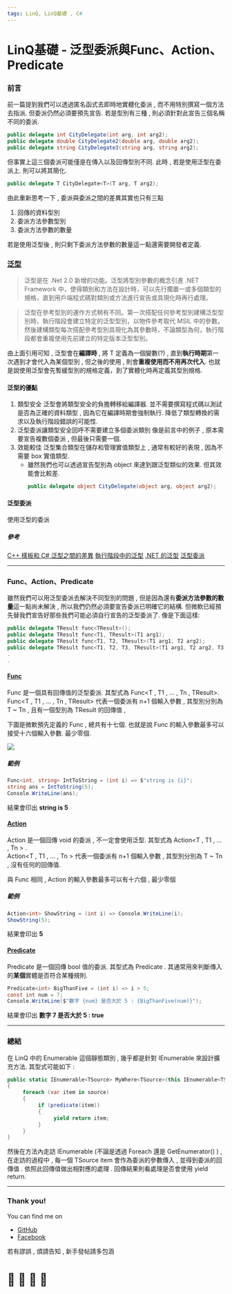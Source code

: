 ```yaml
---
tags: LinQ, LinQ基礎 , C#
---
```


# LinQ基礎 - 泛型委派與Func、Action、Predicate

### 前言
前一篇提到我們可以透過匿名函式去即時地實體化委派 , 而不用特別撰寫一個方法去指派. 但委派仍然必須要預先宣告. 若是型別有三種 , 則必須針對此宣告三個名稱不同的委派.
```C#
public delegate int CityDelegate(int arg, int arg2);
public delegate double CityDelegate2(double arg, double arg2);
public delegate string CityDelegate3(string arg, string arg2);
```
但事實上這三個委派可能僅是在傳入以及回傳型別不同. 此時 , 若是使用泛型在委派上. 則可以將其簡化.
```C#
public delegate T CityDelegate<T>(T arg, T arg2);
```

由此重新思考一下 , 委派與委派之間的差異其實也只有三點
1. 回傳的資料型別
2. 委派方法參數型別
3. 委派方法參數的數量

若是使用泛型後 , 則只剩下委派方法參數的數量這一點還需要開發者定義.

### [泛型](https://docs.microsoft.com/zh-tw/dotnet/csharp/programming-guide/generics/)

> 泛型是在 .Net 2.0 新增的功能。泛型將型別參數的概念引進 .NET Framework 中，使得類別和方法在設計時，可以先行擱置一或多個類型的規格，直到用戶端程式碼對類別或方法進行宣告或具現化時再行處理。

> 泛型在參考型別的運作方式稍有不同。第一次搭配任何參考型別建構泛型型別時，執行階段會建立特定的泛型型別，以物件參考取代 MSIL 中的參數。然後建構類型每次搭配參考型別具現化為其參數時，不論類型為何，執行階段都會重複使用先前建立的特定版本泛型型別。 

由上面引用可知 , 泛型會在**編譯時** , 將 T 定義為一個變數(?) , 直到**執行時期**第一次遇到才會代入為某個型別 , 但之後的使用 , 則會**重複使用而不用再次代入**. 也就是說使用泛型會先暫緩型別的規格定義，到了實體化時再定義其型別規格.

#### 泛型的優點
1. 類型安全
   泛型會將類型安全的負擔轉移給編譯器. 並不需要撰寫程式碼以測試是否為正確的資料類型 , 因為它在編譯時期會強制執行. 降低了類型轉換的需求以及執行階段錯誤的可能性.
2. 泛型委派讓類型安全回呼不需要建立多個委派類別
   像是前言中的例子 , 原本需要宣告複數個委派 , 但最後只需要一個.
3. 效能較佳
   泛型集合類型在儲存和管理實值類型上 , 通常有較好的表現 , 因為不需要 box 實值類型.
    - 雖然我們也可以透過宣告型別為 object 來達到跟泛型類似的效果. 但其效能會比較差.
      ```C#
      public delegate object CityDelegate(object arg, object arg2);
      ```

#### 泛型委派
使用泛型的委派

##### 參考
[C++ 樣板和 C# 泛型之間的差異](https://docs.microsoft.com/zh-tw/dotnet/csharp/programming-guide/generics/differences-between-cpp-templates-and-csharp-generics)
[執行階段中的泛型](https://docs.microsoft.com/zh-tw/dotnet/csharp/programming-guide/generics/generics-in-the-run-time)
[.NET 的泛型](https://docs.microsoft.com/zh-tw/dotnet/standard/generics/index)
[泛型委派](https://docs.microsoft.com/zh-tw/dotnet/csharp/programming-guide/generics/generic-delegates)

---

### Func、Action、Predicate

雖然我們可以用泛型委派去解決不同型別的問題 , 但是因為還有**委派方法參數的數量**這一點尚未解決 , 所以我們仍然必須要宣告委派已明確它的結構. 但微軟已經預先替我們宣告好那些我們可能必須自行宣告的泛型委派了. 像是下面這樣:
```C#
public delegate TResult func<TResult>();
public delegate TResult func<T1, TResult>(T1 arg1);
public delegate TResult func<T1, T2, TResult>(T1 arg1, T2 arg2);
public delegate TResult func<T1, T2, T3, TResult>(T1 arg1, T2 arg2, T3 arg3);
.
.
```

#### [Func](https://docs.microsoft.com/zh-tw/dotnet/api/system.func-1?view=netframework-4.8)

Func 是一個具有回傳值的泛型委派. 其型式為 Func<T , T1 , … , Tn , TResult>.    
Func<T , T1 , … , Tn , TResult> 代表一個委派有 n+1 個輸入參數 , 其型別分別為 T ~ Tn , 且有一個型別為 TResult 的回傳值 ,

下圖是微軟預先定義的 Func , 總共有十七個. 也就是說 Func 的輸入參數最多可以接受十六個輸入參數. 最少零個.


![](https://i.imgur.com/5v7AYfi.png)

##### 範例
```C#
Func<int, string> IntToString = (int i) => $"string is {i}";
string ans = IntToString(5);
Console.WriteLine(ans);
```

結果會印出 **string is 5**

#### [Action](https://docs.microsoft.com/zh-tw/dotnet/api/system.action-1?view=netframework-4.8)
Action 是一個回傳 void 的委派 , 不一定會使用泛型. 其型式為 Action<T , T1 , … , Tn > .    
Action<T , T1 , … , Tn > 代表一個委派有 n+1 個輸入參數 , 其型別分別為 T ~ Tn , 沒有任何的回傳值.

與 Func 相同 , Action 的輸入參數最多可以有十六個 , 最少零個

##### 範例
```C#
Action<int> ShowString = (int i) => Console.WriteLine(i);
ShowString(5);
```
結果會印出 **5**

#### [Predicate](https://docs.microsoft.com/zh-tw/dotnet/api/system.predicate-1?view=netframework-4.8)
Predicate 是一個回傳 bool 值的委派. 其型式為 Predicate<T> .
其通常用來判斷傳入的**某個**實體是否符合某種規則.

```C#
Predicate<int> BigThanFive = (int i) => i > 5;
const int num = 7;
Console.WriteLine($"數字 {num} 是否大於 5 : {BigThanFive(num)}");
```
結果會印出 **數字 7 是否大於 5 : true**

---

### 總結

在 LinQ 中的 Enumerable 這個靜態類別 , 幾乎都是針對 IEnumerable<TSource> 來設計擴充方法. 其型式可能如下 : 
```C#
public static IEnumerable<TSource> MyWhere<TSource>(this IEnumerable<TSource> source, Func<TSource, bool> predicate)
{
     foreach (var item in source)
     {
          if (predicate(item))
          {
               yield return item;
          }
     }
}
```

然後在方法內走訪 IEnumerable<TSource> (不論是透過 Foreach 還是 GetEnumerator() ) , 在走訪的過程中 , 每一個 TSource item 會作為委派的參數傳入 , 並得到委派的回傳值 . 依照此回傳值做出相對應的處理 .
回傳結果則看處理是否會使用 yield return.

---

### Thank you! 

You can find me on

- [GitHub](https://github.com/s0920832252)
- [Facebook](https://www.facebook.com/fourtune.chen)

若有謬誤 , 煩請告知 , 新手發帖請多包涵

# :100: :muscle: :tada: :sheep: 
